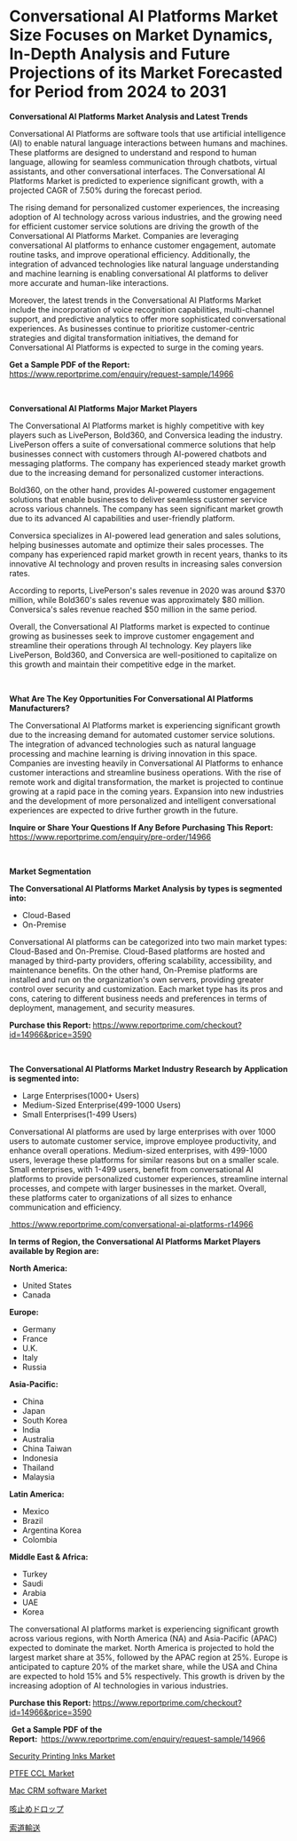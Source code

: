 <p><h1>Conversational AI Platforms Market Size Focuses on Market Dynamics, In-Depth Analysis and Future Projections of its Market Forecasted for Period from 2024 to 2031</h1></p><p><strong>Conversational AI Platforms Market Analysis and Latest Trends</strong></p>
<p><p>Conversational AI Platforms are software tools that use artificial intelligence (AI) to enable natural language interactions between humans and machines. These platforms are designed to understand and respond to human language, allowing for seamless communication through chatbots, virtual assistants, and other conversational interfaces. The Conversational AI Platforms Market is predicted to experience significant growth, with a projected CAGR of 7.50% during the forecast period.</p><p>The rising demand for personalized customer experiences, the increasing adoption of AI technology across various industries, and the growing need for efficient customer service solutions are driving the growth of the Conversational AI Platforms Market. Companies are leveraging conversational AI platforms to enhance customer engagement, automate routine tasks, and improve operational efficiency. Additionally, the integration of advanced technologies like natural language understanding and machine learning is enabling conversational AI platforms to deliver more accurate and human-like interactions.</p><p>Moreover, the latest trends in the Conversational AI Platforms Market include the incorporation of voice recognition capabilities, multi-channel support, and predictive analytics to offer more sophisticated conversational experiences. As businesses continue to prioritize customer-centric strategies and digital transformation initiatives, the demand for Conversational AI Platforms is expected to surge in the coming years.</p></p>
<p><strong>Get a Sample PDF of the Report:&nbsp;</strong> <a href="https://www.reportprime.com/enquiry/request-sample/14966">https://www.reportprime.com/enquiry/request-sample/14966</a></p>
<p>&nbsp;</p>
<p><strong>Conversational AI Platforms Major Market Players</strong></p>
<p><p>The Conversational AI Platforms market is highly competitive with key players such as LivePerson, Bold360, and Conversica leading the industry. LivePerson offers a suite of conversational commerce solutions that help businesses connect with customers through AI-powered chatbots and messaging platforms. The company has experienced steady market growth due to the increasing demand for personalized customer interactions.</p><p>Bold360, on the other hand, provides AI-powered customer engagement solutions that enable businesses to deliver seamless customer service across various channels. The company has seen significant market growth due to its advanced AI capabilities and user-friendly platform.</p><p>Conversica specializes in AI-powered lead generation and sales solutions, helping businesses automate and optimize their sales processes. The company has experienced rapid market growth in recent years, thanks to its innovative AI technology and proven results in increasing sales conversion rates.</p><p>According to reports, LivePerson's sales revenue in 2020 was around $370 million, while Bold360's sales revenue was approximately $80 million. Conversica's sales revenue reached $50 million in the same period.</p><p>Overall, the Conversational AI Platforms market is expected to continue growing as businesses seek to improve customer engagement and streamline their operations through AI technology. Key players like LivePerson, Bold360, and Conversica are well-positioned to capitalize on this growth and maintain their competitive edge in the market.</p></p>
<p>&nbsp;</p>
<p><strong>What Are The Key Opportunities For Conversational AI Platforms Manufacturers?</strong></p>
<p><p>The Conversational AI Platforms market is experiencing significant growth due to the increasing demand for automated customer service solutions. The integration of advanced technologies such as natural language processing and machine learning is driving innovation in this space. Companies are investing heavily in Conversational AI Platforms to enhance customer interactions and streamline business operations. With the rise of remote work and digital transformation, the market is projected to continue growing at a rapid pace in the coming years. Expansion into new industries and the development of more personalized and intelligent conversational experiences are expected to drive further growth in the future.</p></p>
<p><strong>Inquire or Share Your Questions If Any Before Purchasing This Report:</strong> <a href="https://www.reportprime.com/enquiry/pre-order/14966">https://www.reportprime.com/enquiry/pre-order/14966</a></p>
<p>&nbsp;</p>
<p><strong>Market Segmentation</strong></p>
<p><strong>The Conversational AI Platforms Market Analysis by types is segmented into:</strong></p>
<p><ul><li>Cloud-Based</li><li>On-Premise</li></ul></p>
<p><p>Conversational AI platforms can be categorized into two main market types: Cloud-Based and On-Premise. Cloud-Based platforms are hosted and managed by third-party providers, offering scalability, accessibility, and maintenance benefits. On the other hand, On-Premise platforms are installed and run on the organization's own servers, providing greater control over security and customization. Each market type has its pros and cons, catering to different business needs and preferences in terms of deployment, management, and security measures.</p></p>
<p><strong>Purchase this Report:&nbsp;</strong><a href="https://www.reportprime.com/checkout?id=14966&price=3590">https://www.reportprime.com/checkout?id=14966&price=3590</a></p>
<p>&nbsp;</p>
<p><strong>The Conversational AI Platforms Market Industry Research by Application is segmented into:</strong></p>
<p><ul><li>Large Enterprises(1000+ Users)</li><li>Medium-Sized Enterprise(499-1000 Users)</li><li>Small Enterprises(1-499 Users)</li></ul></p>
<p><p>Conversational AI platforms are used by large enterprises with over 1000 users to automate customer service, improve employee productivity, and enhance overall operations. Medium-sized enterprises, with 499-1000 users, leverage these platforms for similar reasons but on a smaller scale. Small enterprises, with 1-499 users, benefit from conversational AI platforms to provide personalized customer experiences, streamline internal processes, and compete with larger businesses in the market. Overall, these platforms cater to organizations of all sizes to enhance communication and efficiency.</p></p>
<p><a href="https://www.reportprime.com/conversational-ai-platforms-r14966">&nbsp;https://www.reportprime.com/conversational-ai-platforms-r14966</a></p>
<p><strong>In terms of Region, the Conversational AI Platforms Market Players available by Region are:</strong></p>
<p>
    <p> <strong> North America: </strong>
        <ul>
            <li>United States</li>
            <li>Canada</li>
        </ul>
        </p> 
    <p> <strong> Europe: </strong>
        <ul>
            <li>Germany</li>
            <li>France</li>
            <li>U.K.</li>
            <li>Italy</li>
            <li>Russia</li>
        </ul>
        </p> 
    <p> <strong> Asia-Pacific: </strong>
        <ul>
            <li>China</li>
            <li>Japan</li>
            <li>South Korea</li>
            <li>India</li>
            <li>Australia</li>
            <li>China Taiwan</li>
            <li>Indonesia</li>
            <li>Thailand</li>
            <li>Malaysia</li>
        </ul>
        </p> 
    <p> <strong> Latin America: </strong>
        <ul>
            <li>Mexico</li>
            <li>Brazil</li>
            <li>Argentina Korea</li>
            <li>Colombia</li>
        </ul>
        </p> 
    <p> <strong> Middle East & Africa: </strong>
        <ul>
            <li>Turkey</li>
            <li>Saudi</li>
            <li>Arabia</li>
            <li>UAE</li>
            <li>Korea</li>
        </ul>
    </p>
    </p>
<p><p>The conversational AI platforms market is experiencing significant growth across various regions, with North America (NA) and Asia-Pacific (APAC) expected to dominate the market. North America is projected to hold the largest market share at 35%, followed by the APAC region at 25%. Europe is anticipated to capture 20% of the market share, while the USA and China are expected to hold 15% and 5% respectively. This growth is driven by the increasing adoption of AI technologies in various industries.</p></p>
<p><strong>Purchase this Report: </strong><a href="https://www.reportprime.com/checkout?id=14966&price=3590">https://www.reportprime.com/checkout?id=14966&price=3590</a></p>
<p>&nbsp;<strong>Get a Sample PDF of the Report:&nbsp;&nbsp;</strong><a href="https://www.reportprime.com/enquiry/request-sample/14966">https://www.reportprime.com/enquiry/request-sample/14966</a></p>
<p><strong></strong></p>
<p><p><a href="https://www.linkedin.com/pulse/security-printing-inks-market-share-amp-new-trends-analysis-sbmoe?trackingId=%2F9oGZn1qvRltPdhV%2BYgV3A%3D%3D">Security Printing Inks Market</a></p><p><a href="https://www.linkedin.com/pulse/ptfe-ccl-market-growth-trends-covid-19-impact-forecasts-period-xvive?trackingId=vhs%2B4xqfkKzPaKqMjm3nJA%3D%3D">PTFE CCL Market</a></p><p><a href="https://github.com/pizolina/Market-Research-Report-List-4/blob/main/mac-crm-software-market.md">Mac CRM software Market</a></p><p><a href="https://medium.com/@elenorkiehn/%E3%81%AE%E5%B8%82%E5%A0%B4%E5%8D%A0%E6%9C%89%E7%8E%87-%E5%B8%82%E5%A0%B4%E3%83%88%E3%83%AC%E3%83%B3%E3%83%89-%E5%B8%82%E5%A0%B4%E6%88%90%E9%95%B7%E3%81%AB%E9%96%A2%E3%81%99%E3%82%8B%E6%83%85%E5%A0%B1%E3%82%92%E6%8F%90%E4%BE%9B%E3%81%97%E3%81%A6%E3%81%84%E3%81%BE%E3%81%99-ca918c4ecc38">咳止めドロップ</a></p><p><a href="https://medium.com/@jackpeters644/%E3%82%B1%E3%83%BC%E3%83%96%E3%83%AB%E3%82%AB%E3%83%BC%E8%BC%B8%E9%80%81%E5%B8%82%E5%A0%B4-%E5%B8%82%E5%A0%B4cagr-%E5%B8%82%E5%A0%B4%E3%83%88%E3%83%AC%E3%83%B3%E3%83%89-%E3%81%8A%E3%82%88%E3%81%B3%E6%88%90%E9%95%B7%E6%88%A6%E7%95%A5%E3%81%B8%E3%81%AE%E6%B4%9E%E5%AF%9F-2ccfa2a416e3">索道輸送</a></p></p>